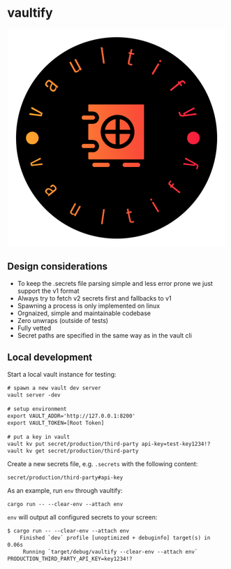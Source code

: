 # vaultify
![logo](docs/logo.png)

## Design considerations
- To keep the .secrets file parsing simple and less error prone we just support the v1 format
- Always try to fetch v2 secrets first and fallbacks to v1
- Spawning a process is only implemented on linux
- Orgnaized, simple and maintainable codebase
- Zero unwraps (outside of tests)
- Fully vetted
- Secret paths are specified in the same way as in the vault cli

## Local development
Start a local vault instance for testing:
```
# spawn a new vault dev server
vault server -dev

# setup environment
export VAULT_ADDR='http://127.0.0.1:8200'
export VAULT_TOKEN=[Root Token]

# put a key in vault
vault kv put secret/production/third-party api-key=test-key1234!?
vault kv get secret/production/third-party
```

Create a new secrets file, e.g. `.secrets` with the following content:
```
secret/production/third-party#api-key
```

As an example, run `env` through vaultify:
```
cargo run -- --clear-env --attach env
```

`env` will output all configured secrets to your screen:
```
$ cargo run -- --clear-env --attach env
    Finished `dev` profile [unoptimized + debuginfo] target(s) in 0.06s
     Running `target/debug/vaultify --clear-env --attach env`
PRODUCTION_THIRD_PARTY_API_KEY=key1234!?
```
